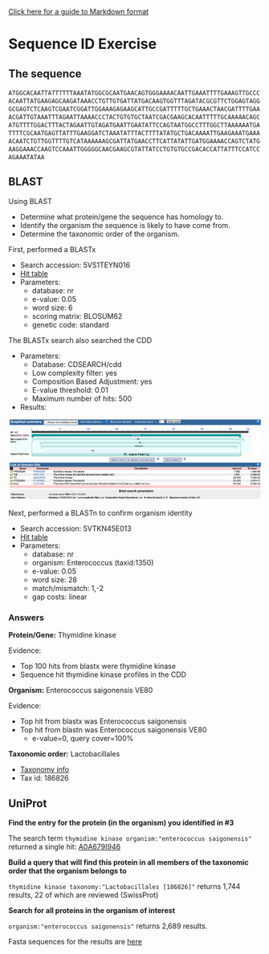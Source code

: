 [Click here for a guide to Markdown format](https://www.markdownguide.org/cheat-sheet/)

# Sequence ID Exercise

## The sequence

```
ATGGCACAATTATTTTTTAAATATGGCGCAATGAACAGTGGGAAAACAATTGAAATTTTGAAAGTTGCCC
ACAATTATGAAGAGCAAGATAAACCTGTTGTGATTATGACAAGTGGTTTAGATACGCGTTCTGGAGTAGG
GCGAGTCTCAAGTCGAATCGGATTGGAAAGAGAAGCATTGCCGATTTTTGCTGAAACTAACGATTTTGAA
ACGATTGTAAATTTAGAATTAAAACCCTACTGTGTGCTAATCGACGAAGCACAATTTTTGCAAAAACAGC
ATGTTTTGGACTTTACTAGAATTGTAGATGAATTGAATATTCCAGTAATGGCCTTTGGCTTAAAAAATGA
TTTTCGCAATGAGTTATTTGAAGGATCTAAATATTTACTTTTATATGCTGACAAAATTGAAGAAATGAAA
ACAATCTGTTGGTTTTGTCATAAAAAAGCGATTATGAACCTTCATTATATTGATGGAAAACCAGTCTATG
AAGGAAACCAAGTCCAAATTGGGGGCAACGAAGCGTATTATCCTGTGTGCCGACACCATTATTTCCATCC
AGAAATATAA
```

## BLAST

Using BLAST

* Determine what protein/gene the sequence has homology to.
* Identify the organism the sequence is likely to have come from.
* Determine the taxonomic order of the organism.

First, performed a BLASTx

* Search accession: 5VS1TEYN016
* [Hit table](./5VS1TEYN016-Alignment.txt)
* Parameters:
	* database: nr
	* e-value: 0.05
	* word size: 6
	* scoring matrix: BLOSUM62
	* genetic code: standard

The BLASTx search also searched the CDD

* Parameters:
	* Database: CDSEARCH/cdd   
	* Low complexity filter: yes  
	* Composition Based Adjustment: yes  
	* E-value threshold: 0.01   
	* Maximum number of hits: 500
* Results:

![CDD results](./cdd_results.png)

Next, performed a BLASTn to confirm organism identity

* Search accession: 5VTKN45E013 
* [Hit table](./5VTKN45E013-Alignment)
* Parameters:
	* database: nr
	* organism: Enterococcus (taxid:1350)
	* e-value: 0.05
	* word size: 28
	* match/mismatch: 1,-2
	* gap costs: linear

### Answers

**Protein/Gene:** Thymidine kinase

Evidence:

* Top 100 hits from blastx were thymidine kinase
* Sequence hit thymidine kinase profiles in the CDD

**Organism:** Enterococcus saigonensis VE80

Evidence:

* Top hit from blastx was Enterococcus saigonensis
* Top hit from blastn was Enterococcus saigonensis VE80 
	* e-value=0, query cover=100%

**Taxonomic order:** Lactobacillales

* [Taxonomy info](https://www.ncbi.nlm.nih.gov/Taxonomy/Browser/wwwtax.cgi?id=1805431)
* Tax id: 186826


## UniProt

**Find the entry for the protein (in the organism) you identified in #3**

The search term `thymidine kinase organism:"enterococcus saigonensis"` returned a single hit: [A0A679I946](https://www.uniprot.org/uniprot/A0A679I946)

**Build a query that will find this protein in all members of the taxonomic order that the organism belongs to**

`thymidine kinase taxonomy:"Lactobacillales [186826]"` returns 1,744 results, 22 of which are reviewed (SwissProt)

**Search for all proteins in the organism of interest**

`organism:"enterococcus saigonensis"` returns 2,689 results.

Fasta sequences for the results are [here](./uniprot-organism__enterococcus+saigonensis_)

